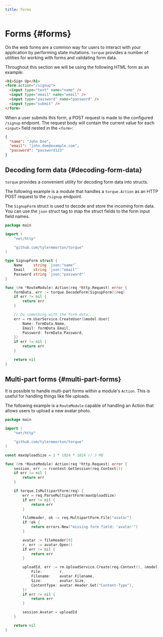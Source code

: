 ```yaml
---
title: Forms
---
```


# Forms {#forms}

On the web forms are a common way for users to interact with your application by performing state mutations. `torque` provides a number of utilities for working with forms and validating form data.

Throughout this section we will be using the following HTML form as an example:

```html
<h1>Sign Up</h1>
<form action="/signup">
  <input type="text" name="name" />
  <input type="email" name="email" />
  <input type="password" name="password" />
  <input type="submit" />
</form>
```

When a user submits this form, a POST request is made to the configured `/signup` endpoint. The request body will contain the current value for each `<input>` field nested in the `<form>`:

```json
{
  "name": "John Doe",
  "email": "john.doe@example.com",
  "password": "password123"
}
```

## Decoding form data {#decoding-form-data}

`torque` provides a convenient utility for decoding form data into structs.

The following example is a module that handles a `torque.Action` as an HTTP POST request to the `/signup` endpoint.

The `SignupForm` struct is used to decode and store the incoming form data. You can use the `json` struct tag to map the struct fields to the form input field names.

```go
package main

import (
    "net/http"

    "github.com/tylermmorton/torque"
)

type SignupForm struct {
    Name     string `json:"name"`
    Email    string `json:"email"`
    Password string `json:"password"`
}

func (rm *RouteModule) Action(req *http.Request) error {
    formData, err := torque.DecodeForm[SignupForm](req)
    if err != nil {
        return err
    }

    // Do something with the form data...
    err = rm.UserService.CreateUser(&model.User{
        Name: formData.Name,
        Email: formData.Email,
        Password: formData.Password,
    })
    if err != nil {
        return err
    }

    return nil
}
```

## Multi-part forms {#multi-part-forms}

It is possible to handle multi-part forms within a module's `Action`. This is useful for handling things like file uploads.

The following example is a `RouteModule` capable of handling an Action that allows users to upload a new avatar photo.

```go
package main

import (
	"net/http"

	"github.com/tylermmorton/torque"
)

const maxUploadSize = 3 * 1024 * 1024 // 3 MB

func (rm *RouteModule) Action(req *http.Request) error {
    session, err := rcontext.GetSession(req.Context())
    if err != nil {
        return err
    }

    if torque.IsMultipartForm(req) {
        err = req.ParseMultipartForm(maxUploadSize)
        if err != nil {
            return err
        }

        fileHeader, ok := req.MultipartForm.File["avatar"]
        if !ok {
            return errors.New("missing form field: 'avatar'")
        }

        avatar := fileHeader[0]
        r, err := avatar.Open()
        if err != nil {
            return err
        }

        uploadId, err := rm.UploadService.Create(req.Context(), &model.Upload{
            File:        r,
            Filename:    avatar.Filename,
            Size:        avatar.Size,
            ContentType: avatar.Header.Get("Content-Type"),
        })
        if err != nil {
            return err
        }

        session.Avatar = uploadId
    }

    return nil
}
```
